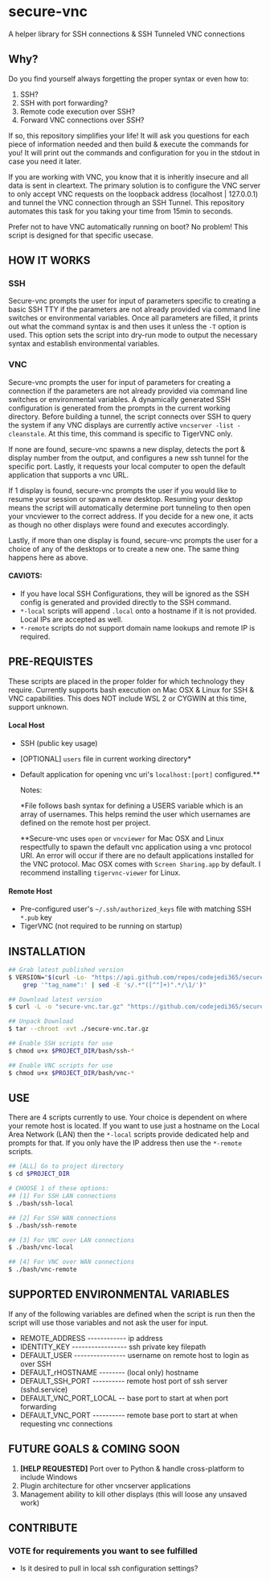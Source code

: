 # secure-vnc
A helper library for SSH connections &amp; SSH Tunneled VNC connections

## Why?
Do you find yourself always forgetting the proper syntax or even how to:
1. SSH?
2. SSH with port forwarding?
3. Remote code execution over SSH?
4. Forward VNC connections over SSH?

If so, this repository simplifies your life!  It will ask you questions for each piece of information needed and then build & execute the commands for you!  It will print out the commands and configuration for you in the stdout in case you need it later.  

If you are working with VNC, you know that it is inheritly insecure and all data is sent in cleartext.  The primary solution is to configure the VNC server to only accept VNC requests on the loopback address (localhost | 127.0.0.1) and tunnel the VNC connection through an SSH Tunnel.  This repository automates this task for you taking your time from 15min to seconds.  

Prefer not to have VNC automatically running on boot?  No problem!  This script is designed for that specific usecase.  

## HOW IT WORKS

### SSH
Secure-vnc prompts the user for input of parameters specific to creating a basic SSH TTY if the parameters are not already provided via command line switches or environmental variables.  Once all parameters are filled, it prints out what the command syntax is and then uses it unless the `-T` option is used.  This option sets the script into dry-run mode to output the necessary syntax and establish environmental variables.

### VNC
Secure-vnc prompts the user for input of parameters for creating a connection if the parameters are not already provided via command line switches or environmental variables.  A dynamically generated SSH configuration is generated from the prompts in the current working directory.  Before building a tunnel, the script connects over SSH to query the system if any VNC displays are currently active `vncserver -list -cleanstale`.  At this time, this command is specific to TigerVNC only.

If none are found, secure-vnc spawns a new display, detects the port & display number from the output, and configures a new ssh tunnel for the specific port.  Lastly, it  requests your local computer to open the default application that supports a vnc URL.

If 1 display is found, secure-vnc prompts the user if you would like to resume your session or spawn a new desktop.  Resuming your desktop means the script will automatically determine port tunneling to then open your vncviewer to the correct address.  If you decide for a new one, it acts as though no other displays were found and executes accordingly.

Lastly, if more than one display is found, secure-vnc prompts the user for a choice of any of the desktops or to create a new one.  The same thing happens here as above.

#### CAVIOTS:
- If you have local SSH Configurations, they will be ignored as the SSH config is generated and provided directly to the SSH command.
- `*-local` scripts will append `.local` onto a hostname if it is not provided.  Local IPs are accepted as well.
- `*-remote` scripts do not support domain name lookups and remote IP is required.

## PRE-REQUISTES
These scripts are placed in the proper folder for which technology they require.  Currently supports bash execution on Mac OSX & Linux for SSH & VNC capabilities.   This does NOT include WSL 2 or CYGWIN at this time, support unknown.
#### Local Host
- SSH (public key usage)
- [OPTIONAL] `users` file in current working directory\*
- Default application for opening vnc uri's `localhost:[port]` configured.\*\*

    Notes:
    
    \*File follows bash syntax for defining a USERS variable which is an array of usernames.  This helps remind the user which usernames are defined on the remote host per project.
    
    \*\*Secure-vnc uses `open` or `vncviewer` for Mac OSX and Linux respectfully to spawn the default vnc application using a vnc protocol URI.  An error will occur if there are no default applications installed for the VNC protocol. Mac OSX comes with `Screen Sharing.app` by default.  I recommend installing `tigervnc-viewer` for Linux.

#### Remote Host
- Pre-configured user's `~/.ssh/authorized_keys` file with matching SSH `*.pub` key
- TigerVNC (not required to be running on startup)

## INSTALLATION

```sh
## Grab latest published version
$ VERSION="$(curl -Lo- "https://api.github.com/repos/codejedi365/secure-vnc/releases/latest" | \
    grep '"tag_name":' | sed -E 's/.*"([^"]+)".*/\1/')"

## Download latest version
$ curl -L -o "secure-vnc.tar.gz" "https://github.com/codejedi365/secure-vnc/archive/${VERSION}.tar.gz"

## Unpack Download
$ tar --chroot -xvt ./secure-vnc.tar.gz

## Enable SSH scripts for use
$ chmod u+x $PROJECT_DIR/bash/ssh-* 

## Enable VNC scripts for use
$ chmod u+x $PROJECT_DIR/bash/vnc-*
```

## USE
There are 4 scripts currently to use.  Your choice is dependent on where your remote host is located.  If you want to use just a hostname on the Local Area Network (LAN) then the `*-local` scripts provide dedicated help and prompts for that.  If you only have the IP address then use the `*-remote` scripts.
```sh
## [ALL] Go to project directory
$ cd $PROJECT_DIR

# CHOOSE 1 of these options:
## [1] For SSH LAN connections
$ ./bash/ssh-local

## [2] For SSH WAN connections
$ ./bash/ssh-remote

## [3] For VNC over LAN connections
$ ./bash/vnc-local

## [4] For VNC over WAN connections
$ ./bash/vnc-remote
```

## SUPPORTED ENVIRONMENTAL VARIABLES
If any of the following variables are defined when the script is run then the script will use those variables and not ask the user for input.
- REMOTE_ADDRESS ------------ ip address
- IDENTITY_KEY ----------------- ssh private key filepath
- DEFAULT_USER ---------------- username on remote host to login as over SSH
- DEFAULT_rHOSTNAME -------- (local only) hostname
- DEFAULT_SSH_PORT ---------- remote host port of ssh server (sshd.service)
- DEFAULT_VNC_PORT_LOCAL -- base port to start at when port forwarding
- DEFAULT_VNC_PORT ---------- remote base port to start at when requesting vnc connections

## FUTURE GOALS & COMING SOON
1. **[HELP REQUESTED]** Port over to Python & handle cross-platform to include Windows
2. Plugin architecture for other vncserver applications
3. Management ability to kill other displays (this will loose any unsaved work)

## CONTRIBUTE

### VOTE for requirements you want to see fulfilled
- Is it desired to pull in local ssh configuration settings? <!-- #1 -->
